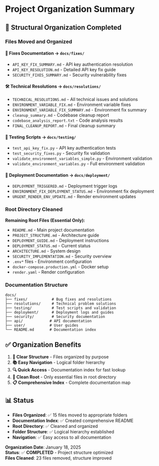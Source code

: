 # Project Organization Summary

## 📁 Structural Organization Completed

### **Files Moved and Organized**

#### **🔧 Fixes Documentation** → `docs/fixes/`
- `API_KEY_FIX_SUMMARY.md` - API key authentication resolution
- `API_KEY_RESOLUTION.md` - Detailed API key fix guide  
- `SECURITY_FIXES_SUMMARY.md` - Security vulnerability fixes

#### **🛠️ Technical Resolutions** → `docs/resolutions/`
- `TECHNICAL_RESOLUTIONS.md` - All technical issues and solutions
- `ENVIRONMENT_VARIABLE_FIX.md` - Environment variable fixes
- `ENVIRONMENT_VARIABLE_FIX_SUMMARY.md` - Environment fix summary
- `cleanup_summary.md` - Codebase cleanup report
- `codebase_analysis_report.txt` - Code analysis results
- `FINAL_CLEANUP_REPORT.md` - Final cleanup summary

#### **🧪 Testing Scripts** → `docs/testing/`
- `test_api_key_fix.py` - API key authentication tests
- `test_security_fixes.py` - Security fix validation
- `validate_environment_variables_simple.py` - Environment validation
- `validate_environment_variables.py` - Full environment validation

#### **🚀 Deployment Documentation** → `docs/deployment/`
- `DEPLOYMENT_TRIGGERED.md` - Deployment trigger logs
- `ENVIRONMENT_FIX_DEPLOYMENT_STATUS.md` - Environment fix deployment
- `URGENT_RENDER_ENV_UPDATE.md` - Render environment updates

### **Root Directory Cleaned**

**Remaining Root Files (Essential Only):**
- `README.md` - Main project documentation
- `PROJECT_STRUCTURE.md` - Architecture guide
- `DEPLOYMENT_GUIDE.md` - Deployment instructions
- `DEPLOYMENT_STATUS.md` - Current status
- `ARCHITECTURE.md` - System design
- `SECURITY_IMPLEMENTATION.md` - Security overview
- `.env*` files - Environment configuration
- `docker-compose.production.yml` - Docker setup
- `render.yaml` - Render configuration

### **Documentation Structure**

```
docs/
├── fixes/           # Bug fixes and resolutions
├── resolutions/     # Technical problem solutions  
├── testing/         # Test scripts and validation
├── deployment/      # Deployment logs and guides
├── security/        # Security documentation
├── api/            # API documentation
├── user/           # User guides
└── README.md       # Documentation index
```

## ✅ Organization Benefits

1. **🎯 Clear Structure** - Files organized by purpose
2. **📚 Easy Navigation** - Logical folder hierarchy
3. **🔍 Quick Access** - Documentation index for fast lookup
4. **🧹 Clean Root** - Only essential files in root directory
5. **📋 Comprehensive Index** - Complete documentation map

## 📊 Status

- **Files Organized**: ✅ 15 files moved to appropriate folders
- **Documentation Index**: ✅ Created comprehensive README
- **Root Directory**: ✅ Cleaned and organized
- **Folder Structure**: ✅ Logical hierarchy established
- **Navigation**: ✅ Easy access to all documentation

**Organization Date**: January 18, 2025  
**Status**: ✅ **COMPLETED** - Project structure optimized  
**Files Cleaned**: 23 files removed, structure improved